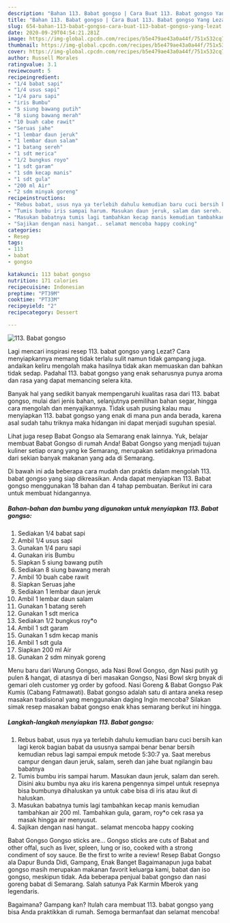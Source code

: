 ```yaml
---
description: "Bahan 113. Babat gongso | Cara Buat 113. Babat gongso Yang Lezat"
title: "Bahan 113. Babat gongso | Cara Buat 113. Babat gongso Yang Lezat"
slug: 654-bahan-113-babat-gongso-cara-buat-113-babat-gongso-yang-lezat
date: 2020-09-29T04:54:21.281Z
image: https://img-global.cpcdn.com/recipes/b5e479ae43a0a44f/751x532cq70/113-babat-gongso-foto-resep-utama.jpg
thumbnail: https://img-global.cpcdn.com/recipes/b5e479ae43a0a44f/751x532cq70/113-babat-gongso-foto-resep-utama.jpg
cover: https://img-global.cpcdn.com/recipes/b5e479ae43a0a44f/751x532cq70/113-babat-gongso-foto-resep-utama.jpg
author: Russell Morales
ratingvalue: 3.1
reviewcount: 5
recipeingredient:
- "1/4 babat sapi"
- "1/4 usus sapi"
- "1/4 paru sapi"
- "iris Bumbu"
- "5 siung bawang putih"
- "8 siung bawang merah"
- "10 buah cabe rawit"
- "Seruas jahe"
- "1 lembar daun jeruk"
- "1 lembar daun salam"
- "1 batang sereh"
- "1 sdt merica"
- "1/2 bungkus royo"
- "1 sdt garam"
- "1 sdm kecap manis"
- "1 sdt gula"
- "200 ml Air"
- "2 sdm minyak goreng"
recipeinstructions:
- "Rebus babat, usus nya ya terlebih dahulu kemudian baru cuci bersih kan lagi kerok bagian babat da ususnya sampai benar benar bersih kemudian rebus lagi sampai empuk metode 5:30:7 ya. Saat merebus campur dengan daun jeruk, salam, sereh dan jahe buat ngilangin bau babatnya"
- "Tumis bumbu iris sampai harum. Masukan daun jeruk, salam dan sereh. Disini aku bumbu nya aku iris karena pengennya simpel untuk resepnya bisa bumbunya dihaluskan ya untuk cabe bisa di iris atau ikut di haluskan."
- "Masukan babatnya tumis lagi tambahkan kecap manis kemudian tambahkan air 200 ml. Tambahkan gula, garam, roy*o cek rasa ya masak hingga air menyusut."
- "Sajikan dengan nasi hangat.. selamat mencoba happy cooking"
categories:
- Resep
tags:
- 113
- babat
- gongso

katakunci: 113 babat gongso 
nutrition: 171 calories
recipecuisine: Indonesian
preptime: "PT39M"
cooktime: "PT33M"
recipeyield: "2"
recipecategory: Dessert

---
```



![113. Babat gongso](https://img-global.cpcdn.com/recipes/b5e479ae43a0a44f/751x532cq70/113-babat-gongso-foto-resep-utama.jpg)

Lagi mencari inspirasi resep 113. babat gongso yang Lezat? Cara menyiapkannya memang tidak terlalu sulit namun tidak gampang juga. andaikan keliru mengolah maka hasilnya tidak akan memuaskan dan bahkan tidak sedap. Padahal 113. babat gongso yang enak seharusnya punya aroma dan rasa yang dapat memancing selera kita.

Banyak hal yang sedikit banyak mempengaruhi kualitas rasa dari 113. babat gongso, mulai dari jenis bahan, selanjutnya pemilihan bahan segar, hingga cara mengolah dan menyajikannya. Tidak usah pusing kalau mau menyiapkan 113. babat gongso yang enak di mana pun anda berada, karena asal sudah tahu triknya maka hidangan ini dapat menjadi suguhan spesial.

Lihat juga resep Babat Gongso ala Semarang enak lainnya. Yuk, belajar membuat Babat Gongso di rumah Anda! Babat Gongso yang menjadi tujuan kuliner setiap orang yang ke Semarang, merupakan setidaknya primadona dari sekian banyak makanan yang ada di Semarang.


Di bawah ini ada beberapa cara mudah dan praktis dalam mengolah 113. babat gongso yang siap dikreasikan. Anda dapat menyiapkan 113. Babat gongso menggunakan 18 bahan dan 4 tahap pembuatan. Berikut ini cara untuk membuat hidangannya.

<!--inarticleads1-->

##### Bahan-bahan dan bumbu yang digunakan untuk menyiapkan 113. Babat gongso:

1. Sediakan 1/4 babat sapi
1. Ambil 1/4 usus sapi
1. Gunakan 1/4 paru sapi
1. Gunakan iris Bumbu
1. Siapkan 5 siung bawang putih
1. Sediakan 8 siung bawang merah
1. Ambil 10 buah cabe rawit
1. Siapkan Seruas jahe
1. Sediakan 1 lembar daun jeruk
1. Ambil 1 lembar daun salam
1. Gunakan 1 batang sereh
1. Gunakan 1 sdt merica
1. Sediakan 1/2 bungkus roy*o
1. Ambil 1 sdt garam
1. Gunakan 1 sdm kecap manis
1. Ambil 1 sdt gula
1. Siapkan 200 ml Air
1. Gunakan 2 sdm minyak goreng


Menu baru dari Warung Gongso, ada Nasi Bowl Gongso, dgn Nasi putih yg pulen &amp; hangat, di atasnya di beri masakan Gongso, Nasi Bowl skrg bnyak di gemari oleh customer yg order by gofood. Nasi Goreng &amp; Babat Gongso Pak Kumis (Cabang Fatmawati). Babat gongso adalah satu di antara aneka resep masakan tradisional yang menggunakan daging Ingin mencoba? Silakan simak resep masakan babat gongso enak khas semarang berikut ini hingga. 

<!--inarticleads2-->

##### Langkah-langkah menyiapkan 113. Babat gongso:

1. Rebus babat, usus nya ya terlebih dahulu kemudian baru cuci bersih kan lagi kerok bagian babat da ususnya sampai benar benar bersih kemudian rebus lagi sampai empuk metode 5:30:7 ya. Saat merebus campur dengan daun jeruk, salam, sereh dan jahe buat ngilangin bau babatnya
1. Tumis bumbu iris sampai harum. Masukan daun jeruk, salam dan sereh. Disini aku bumbu nya aku iris karena pengennya simpel untuk resepnya bisa bumbunya dihaluskan ya untuk cabe bisa di iris atau ikut di haluskan.
1. Masukan babatnya tumis lagi tambahkan kecap manis kemudian tambahkan air 200 ml. Tambahkan gula, garam, roy*o cek rasa ya masak hingga air menyusut.
1. Sajikan dengan nasi hangat.. selamat mencoba happy cooking


Babat Gongso Gongso sticks are… Gongso sticks are cuts of Babat and other offal, such as liver, spleen, lung or iso, cooked with a strong condiment of soy sauce. Be the first to write a review! Resep Babat Gongso ala Dapur Bunda Didi, Gampang, Enak Banget Bagaimanapun juga babat gongso masih merupakan makanan favorit keluarga kami, babat dan iso gongso, meskipun tidak. Ada beberapa penjual babat gongso dan nasi goreng babat di Semarang. Salah satunya Pak Karmin Mberok yang legendaris. 

Bagaimana? Gampang kan? Itulah cara membuat 113. babat gongso yang bisa Anda praktikkan di rumah. Semoga bermanfaat dan selamat mencoba!
